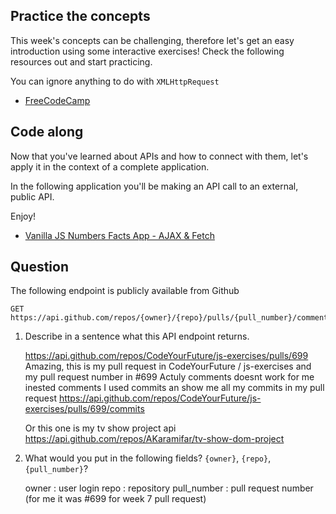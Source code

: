 ## Practice the concepts

This week's concepts can be challenging, therefore let's get an easy introduction using some interactive exercises! Check the following resources out and start practicing.

You can ignore anything to do with `XMLHttpRequest`

- [FreeCodeCamp](https://www.freecodecamp.org/news/a-practical-es6-guide-on-how-to-perform-http-requests-using-the-fetch-api-594c3d91a547/)

## Code along

Now that you've learned about APIs and how to connect with them, let's apply it in the context of a complete application.

In the following application you'll be making an API call to an external, public API.

Enjoy!

- [Vanilla JS Numbers Facts App - AJAX & Fetch](https://www.youtube.com/watch?v=tUE2Nic21BA)

## Question

The following endpoint is publicly available from Github

    GET https://api.github.com/repos/{owner}/{repo}/pulls/{pull_number}/comments

1. Describe in a sentence what this API endpoint returns.

   https://api.github.com/repos/CodeYourFuture/js-exercises/pulls/699
   Amazing, this is my pull request in CodeYourFuture / js-exercises and my pull request number in #699
   Actuly comments doesnt work for me inested comments I used commits an show me all my commits in my pull request
   https://api.github.com/repos/CodeYourFuture/js-exercises/pulls/699/commits

   Or this one is my tv show project api
   https://api.github.com/repos/AKaramifar/tv-show-dom-project

2. What would you put in the following fields? `{owner}`, `{repo}`, `{pull_number}`?

   owner : user login
   repo : repository 
   pull_number : pull request number (for me it was #699 for week 7 pull request)
